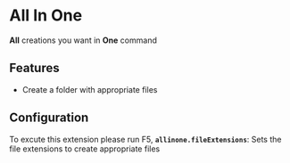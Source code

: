 # All In One

**All** creations you want in **One** command

## Features

- Create a folder with appropriate files 

## Configuration
To excute this extension please run F5,
**`allinone.fileExtensions`**: Sets the file extensions to create appropriate files 

